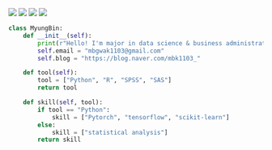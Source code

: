 
<img src="https://img.shields.io/badge/R-276DC3?style=flat-square&logo=R&logoColor=white"/></a>
<img src="https://img.shields.io/badge/Python-3766AB?style=flat-square&logo=Python&logoColor=white"/></a>
<a href="https://blog.naver.com/mbk1103_" target="_blank"><img src="https://img.shields.io/badge/Blog-03C75A?style=flat-square&logo=Naver&logoColor=white"/></a>
<a href="mailto:mbgwak1103@gmail.com" target="_blank"><img src="https://img.shields.io/badge/Gmail-EA4335?style=flat-square&logo=Gmail&logoColor=white"/></a>

```python
class MyungBin:
    def __init__(self):
        print(r"Hello! I'm major in data science & business administration")
        self.email = "mbgwak1103@gmail.com"
        self.blog = "https://blog.naver.com/mbk1103_"

    def tool(self):
        tool = ["Python", "R", "SPSS", "SAS"]
        return tool

    def skill(self, tool):
        if tool == "Python":
            skill = ["Pytorch", "tensorflow", "scikit-learn"]
        else:
            skill = ["statistical analysis"]
        return skill

```
